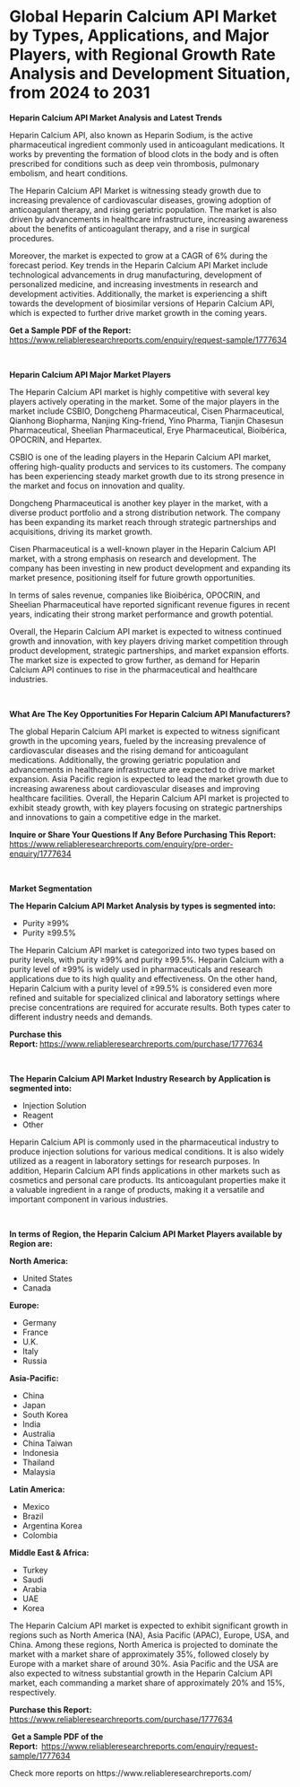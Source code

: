 <p><h1>Global Heparin Calcium API Market by Types, Applications, and Major Players, with Regional Growth Rate Analysis and Development Situation, from 2024 to 2031</h1></p><p><strong>Heparin Calcium API Market Analysis and Latest Trends</strong></p>
<p><p>Heparin Calcium API, also known as Heparin Sodium, is the active pharmaceutical ingredient commonly used in anticoagulant medications. It works by preventing the formation of blood clots in the body and is often prescribed for conditions such as deep vein thrombosis, pulmonary embolism, and heart conditions.</p><p>The Heparin Calcium API Market is witnessing steady growth due to increasing prevalence of cardiovascular diseases, growing adoption of anticoagulant therapy, and rising geriatric population. The market is also driven by advancements in healthcare infrastructure, increasing awareness about the benefits of anticoagulant therapy, and a rise in surgical procedures.</p><p>Moreover, the market is expected to grow at a CAGR of 6% during the forecast period. Key trends in the Heparin Calcium API Market include technological advancements in drug manufacturing, development of personalized medicine, and increasing investments in research and development activities. Additionally, the market is experiencing a shift towards the development of biosimilar versions of Heparin Calcium API, which is expected to further drive market growth in the coming years.</p></p>
<p><strong>Get a Sample PDF of the Report:&nbsp;</strong> <a href="https://www.reliableresearchreports.com/enquiry/request-sample/1777634">https://www.reliableresearchreports.com/enquiry/request-sample/1777634</a></p>
<p>&nbsp;</p>
<p><strong>Heparin Calcium API Major Market Players</strong></p>
<p><p>The Heparin Calcium API market is highly competitive with several key players actively operating in the market. Some of the major players in the market include CSBIO, Dongcheng Pharmaceutical, Cisen Pharmaceutical, Qianhong Biopharma, Nanjing King-friend, Yino Pharma, Tianjin Chasesun Pharmaceutical, Sheelian Pharmaceutical, Erye Pharmaceutical, Bioibérica, OPOCRIN, and Hepartex.</p><p>CSBIO is one of the leading players in the Heparin Calcium API market, offering high-quality products and services to its customers. The company has been experiencing steady market growth due to its strong presence in the market and focus on innovation and quality.</p><p>Dongcheng Pharmaceutical is another key player in the market, with a diverse product portfolio and a strong distribution network. The company has been expanding its market reach through strategic partnerships and acquisitions, driving its market growth.</p><p>Cisen Pharmaceutical is a well-known player in the Heparin Calcium API market, with a strong emphasis on research and development. The company has been investing in new product development and expanding its market presence, positioning itself for future growth opportunities.</p><p>In terms of sales revenue, companies like Bioibérica, OPOCRIN, and Sheelian Pharmaceutical have reported significant revenue figures in recent years, indicating their strong market performance and growth potential.</p><p>Overall, the Heparin Calcium API market is expected to witness continued growth and innovation, with key players driving market competition through product development, strategic partnerships, and market expansion efforts. The market size is expected to grow further, as demand for Heparin Calcium API continues to rise in the pharmaceutical and healthcare industries.</p></p>
<p>&nbsp;</p>
<p><strong>What Are The Key Opportunities For Heparin Calcium API Manufacturers?</strong></p>
<p><p>The global Heparin Calcium API market is expected to witness significant growth in the upcoming years, fueled by the increasing prevalence of cardiovascular diseases and the rising demand for anticoagulant medications. Additionally, the growing geriatric population and advancements in healthcare infrastructure are expected to drive market expansion. Asia Pacific region is expected to lead the market growth due to increasing awareness about cardiovascular diseases and improving healthcare facilities. Overall, the Heparin Calcium API market is projected to exhibit steady growth, with key players focusing on strategic partnerships and innovations to gain a competitive edge in the market.</p></p>
<p><strong>Inquire or Share Your Questions If Any Before Purchasing This Report:</strong> <a href="https://www.reliableresearchreports.com/enquiry/pre-order-enquiry/1777634">https://www.reliableresearchreports.com/enquiry/pre-order-enquiry/1777634</a></p>
<p>&nbsp;</p>
<p><strong>Market Segmentation</strong></p>
<p><strong>The Heparin Calcium API Market Analysis by types is segmented into:</strong></p>
<p><ul><li>Purity ≥99%</li><li>Purity ≥99.5%</li></ul></p>
<p><p>The Heparin Calcium API market is categorized into two types based on purity levels, with purity ≥99% and purity ≥99.5%. Heparin Calcium with a purity level of ≥99% is widely used in pharmaceuticals and research applications due to its high quality and effectiveness. On the other hand, Heparin Calcium with a purity level of ≥99.5% is considered even more refined and suitable for specialized clinical and laboratory settings where precise concentrations are required for accurate results. Both types cater to different industry needs and demands.</p></p>
<p><strong>Purchase this Report:&nbsp;</strong><a href="https://www.reliableresearchreports.com/purchase/1777634">https://www.reliableresearchreports.com/purchase/1777634</a></p>
<p>&nbsp;</p>
<p><strong>The Heparin Calcium API Market Industry Research by Application is segmented into:</strong></p>
<p><ul><li>Injection Solution</li><li>Reagent</li><li>Other</li></ul></p>
<p><p>Heparin Calcium API is commonly used in the pharmaceutical industry to produce injection solutions for various medical conditions. It is also widely utilized as a reagent in laboratory settings for research purposes. In addition, Heparin Calcium API finds applications in other markets such as cosmetics and personal care products. Its anticoagulant properties make it a valuable ingredient in a range of products, making it a versatile and important component in various industries.</p></p>
<p>&nbsp;</p>
<p><strong>In terms of Region, the Heparin Calcium API Market Players available by Region are:</strong></p>
<p>
    <p> <strong> North America: </strong>
        <ul>
            <li>United States</li>
            <li>Canada</li>
        </ul>
        </p> 
    <p> <strong> Europe: </strong>
        <ul>
            <li>Germany</li>
            <li>France</li>
            <li>U.K.</li>
            <li>Italy</li>
            <li>Russia</li>
        </ul>
        </p> 
    <p> <strong> Asia-Pacific: </strong>
        <ul>
            <li>China</li>
            <li>Japan</li>
            <li>South Korea</li>
            <li>India</li>
            <li>Australia</li>
            <li>China Taiwan</li>
            <li>Indonesia</li>
            <li>Thailand</li>
            <li>Malaysia</li>
        </ul>
        </p> 
    <p> <strong> Latin America: </strong>
        <ul>
            <li>Mexico</li>
            <li>Brazil</li>
            <li>Argentina Korea</li>
            <li>Colombia</li>
        </ul>
        </p> 
    <p> <strong> Middle East & Africa: </strong>
        <ul>
            <li>Turkey</li>
            <li>Saudi</li>
            <li>Arabia</li>
            <li>UAE</li>
            <li>Korea</li>
        </ul>
    </p>
    </p>
<p><p>The Heparin Calcium API market is expected to exhibit significant growth in regions such as North America (NA), Asia Pacific (APAC), Europe, USA, and China. Among these regions, North America is projected to dominate the market with a market share of approximately 35%, followed closely by Europe with a market share of around 30%. Asia Pacific and the USA are also expected to witness substantial growth in the Heparin Calcium API market, each commanding a market share of approximately 20% and 15%, respectively.</p></p>
<p><strong>Purchase this Report: </strong><a href="https://www.reliableresearchreports.com/purchase/1777634">https://www.reliableresearchreports.com/purchase/1777634</a></p>
<p>&nbsp;<strong>Get a Sample PDF of the Report:&nbsp;&nbsp;</strong><a href="https://www.reliableresearchreports.com/enquiry/request-sample/1777634">https://www.reliableresearchreports.com/enquiry/request-sample/1777634</a></p>
<p><strong></strong></p>
<p>Check more reports on https://www.reliableresearchreports.com/</p>